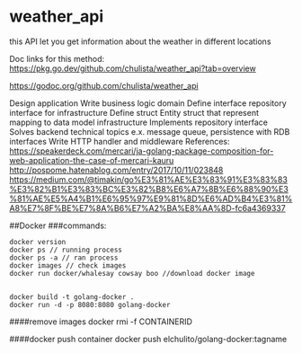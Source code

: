 # weather_api
this API let you get information about the weather in different locations

Doc links for this method: 
https://pkg.go.dev/github.com/chulista/weather_api?tab=overview 

https://godoc.org/github.com/chulista/weather_api


Design
application
Write business logic
domain
Define interface
repository interface for infrastructure
Define struct
Entity struct that represent mapping to data model
infrastructure
Implements repository interface
Solves backend technical topics
e.x. message queue, persistence with RDB
interfaces
Write HTTP handler and middleware
References:
https://speakerdeck.com/mercari/ja-golang-package-composition-for-web-application-the-case-of-mercari-kauru
http://pospome.hatenablog.com/entry/2017/10/11/023848
https://medium.com/@timakin/go%E3%81%AE%E3%83%91%E3%83%83%E3%82%B1%E3%83%BC%E3%82%B8%E6%A7%8B%E6%88%90%E3%81%AE%E5%A4%B1%E6%95%97%E9%81%8D%E6%AD%B4%E3%81%A8%E7%8F%BE%E7%8A%B6%E7%A2%BA%E8%AA%8D-fc6a4369337



##Docker
###commands:

    docker version 
    docker ps // running process
    docker ps -a // ran process
    docker images // check images
    docker run docker/whalesay cowsay boo //download docker image


    docker build -t golang-docker .
    docker run -d -p 8080:8080 golang-docker


####remove images
    docker rmi -f CONTAINERID
    
####docker push container
    docker push elchulito/golang-docker:tagname



    
    
